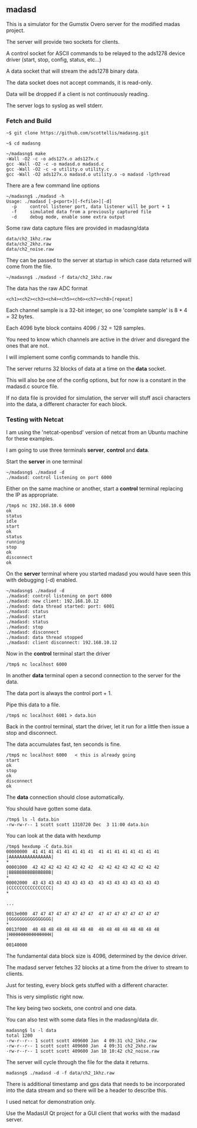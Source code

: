 ## madasd

This is a simulator for the Gumstix Overo server for the modified madas project.

The server will provide two sockets for clients.

A control socket for ASCII commands to be relayed to the ads1278 device driver (start, stop, config, status, etc...)

A data socket that will stream the ads1278 binary data.

The data socket does not accept commands, it is read-only.

Data will be dropped if a client is not continuously reading.

The server logs to syslog as well stderr.

### Fetch and Build

    ~$ git clone https://github.com/scottellis/madasng.git

    ~$ cd madasng

    ~/madasng$ make
    -Wall -O2 -c -o ads127x.o ads127x.c
    gcc -Wall -O2 -c -o madasd.o madasd.c
    gcc -Wall -O2 -c -o utility.o utility.c
    gcc -Wall -O2 ads127x.o madasd.o utility.o -o madasd -lpthread

There are a few command line options

    ~/madasng$ ./madasd -h
    Usage: ./madasd [-p<port>][-f<file>][-d]
      -p     control listener port, data listener will be port + 1
      -f     simulated data from a previously captured file
      -d     debug mode, enable some extra output

Some raw data capture files are provided in madasng/data

    data/ch2_1khz.raw
    data/ch2_2khz.raw
    data/ch2_noise.raw

They can be passed to the server at startup in which case data returned will come from the file.

    ~/madasng$ ./madasd -f data/ch2_1khz.raw

The data has the raw ADC format

    <ch1><ch2><ch3><ch4><ch5><ch6><ch7><ch8>[repeat]

Each channel sample is a 32-bit integer, so one 'complete sample' is 8 * 4 = 32 bytes.

Each 4096 byte block contains 4096 / 32 = 128 samples.

You need to know which channels are active in the driver and disregard the ones that are not.

I will implement some config commands to handle this.

The server returns 32 blocks of data at a time on the **data** socket.

This will also be one of the config options, but for now is a constant in the madasd.c source file.

If no data file is provided for simulation, the server will stuff ascii characters into the data, a different character for each block.

### Testing with Netcat

I am using the 'netcat-openbsd' version of netcat from an Ubuntu machine for these examples.
 
I am going to use three terminals **server**, **control** and **data**.

Start the **server** in one terminal

    ~/madasng$ ./madasd -d
    ./madasd: control listening on port 6000

Either on the same machine or another, start a **control** terminal replacing the IP as appropriate.

    /tmp$ nc 192.168.10.6 6000
    ok
    status
    idle
    start
    ok
    status
    running
    stop
    ok
    disconnect
    ok


On the **server** terminal where you started madasd you would have seen this with debugging (-d) enabled.

    ~/madasng$ ./madasd -d
    ./madasd: control listening on port 6000
    ./madasd: new client: 192.168.10.12
    ./madasd: data thread started: port: 6001
    ./madasd: status
    ./madasd: start
    ./madasd: status
    ./madasd: stop
    ./madasd: disconnect
    ./madasd: data thread stopped
    ./madasd: client disconnect: 192.168.10.12


Now in the **control** terminal start the driver

    /tmp$ nc localhost 6000

In another **data** terminal open a second connection to the server for the data.

The data port is always the control port + 1.

Pipe this data to a file.

    /tmp$ nc localhost 6001 > data.bin

Back in the control terminal, start the driver, let it run for a little then issue a stop and disconnect.

The data accumulates fast, ten seconds is fine.

    /tmp$ nc localhost 6000   < this is already going
    start
    ok
    stop
    ok
    disconnect
    ok


The **data** connection should close automatically.

You should have gotten some data.

    /tmp$ ls -l data.bin
    -rw-rw-r-- 1 scott scott 1310720 Dec  3 11:00 data.bin

You can look at the data with hexdump

    /tmp$ hexdump -C data.bin
    00000000  41 41 41 41 41 41 41 41  41 41 41 41 41 41 41 41  |AAAAAAAAAAAAAAAA|
    *
    00001000  42 42 42 42 42 42 42 42  42 42 42 42 42 42 42 42  |BBBBBBBBBBBBBBBB|
    *
    00002000  43 43 43 43 43 43 43 43  43 43 43 43 43 43 43 43  |CCCCCCCCCCCCCCCC|
    *

    ...

    0013e000  47 47 47 47 47 47 47 47  47 47 47 47 47 47 47 47  |GGGGGGGGGGGGGGGG|
    *
    0013f000  48 48 48 48 48 48 48 48  48 48 48 48 48 48 48 48  |HHHHHHHHHHHHHHHH|
    *
    00140000

The fundamental data block size is 4096, determined by the device driver.

The madasd server fetches 32 blocks at a time from the driver to stream to clients.

Just for testing, every block gets stuffed with a different character.

This is very simplistic right now.

The key being two sockets, one control and one data.

You can also test with some data files in the madasng/data dir.

    madasng$ ls -l data
    total 1200
    -rw-r--r-- 1 scott scott 409600 Jan  4 09:31 ch2_1khz.raw
    -rw-r--r-- 1 scott scott 409600 Jan  4 09:31 ch2_2khz.raw
    -rw-r--r-- 1 scott scott 409600 Jan 10 10:42 ch2_noise.raw

The server will cycle through the file for the data it returns.

    madasng$ ./madasd -d -f data/ch2_1khz.raw

There is additional timestamp and gps data that needs to be incorporated into the data stream and so there will be a header to describe this.

I used netcat for demonstration only.

Use the MadasUI Qt project for a GUI client that works with the madasd server.


